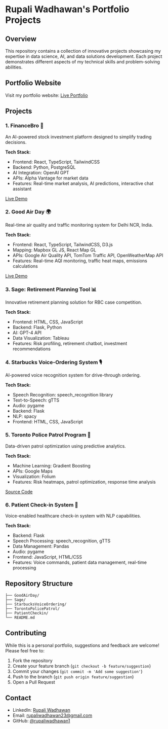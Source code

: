 # Rupali Wadhawan's Portfolio Projects

## Overview
This repository contains a collection of innovative projects showcasing my expertise in data science, AI, and data solutions development. Each project demonstrates different aspects of my technical skills and problem-solving abilities.

## Portfolio Website
Visit my portfolio website: [Live Portfolio](https://rupaliwadhawan.com)

## Projects

### 1. FinanceBro 🚀
An AI-powered stock investment platform designed to simplify trading decisions.

**Tech Stack:**
- Frontend: React, TypeScript, TailwindCSS
- Backend: Python, PostgreSQL
- AI Integration: OpenAI GPT
- APIs: Alpha Vantage for market data
- Features: Real-time market analysis, AI predictions, interactive chat assistant

[Live Demo](https://finance-bro.replit.app/) 

### 2. Good Air Day 🌍
Real-time air quality and traffic monitoring system for Delhi NCR, India.

**Tech Stack:**
- Frontend: React, TypeScript, TailwindCSS, D3.js
- Mapping: Mapbox GL JS, React Map GL
- APIs: Google Air Quality API, TomTom Traffic API, OpenWeatherMap API
- Features: Real-time AQI monitoring, traffic heat maps, emissions calculations

[Live Demo](https://good-air-day.netlify.app/) 

### 3. Sage: Retirement Planning Tool 📊
Innovative retirement planning solution for RBC case competition.

**Tech Stack:**
- Frontend: HTML, CSS, JavaScript
- Backend: Flask, Python
- AI: GPT-4 API
- Data Visualization: Tableau
- Features: Risk profiling, retirement chatbot, investment recommendations

### 4. Starbucks Voice-Ordering System 🎙️
AI-powered voice recognition system for drive-through ordering.

**Tech Stack:**
- Speech Recognition: speech_recognition library
- Text-to-Speech: gTTS
- Audio: pygame
- Backend: Flask
- NLP: spacy
- Frontend: HTML, CSS, JavaScript

### 5. Toronto Police Patrol Program 👮
Data-driven patrol optimization using predictive analytics.

**Tech Stack:**
- Machine Learning: Gradient Boosting
- APIs: Google Maps
- Visualization: Folium
- Features: Risk heatmaps, patrol optimization, response time analysis

[Source Code](/TorontoPolicePatrol)

### 6. Patient Check-in System 🏥
Voice-enabled healthcare check-in system with NLP capabilities.

**Tech Stack:**
- Backend: Flask
- Speech Processing: speech_recognition, gTTS
- Data Management: Pandas
- Audio: pygame
- Frontend: JavaScript, HTML/CSS
- Features: Voice commands, patient data management, real-time processing

## Repository Structure
```
├── GoodAirDay/
├── Sage/
├── StarbucksVoiceOrdering/
├── TorontoPolicePatrol/
├── PatientCheckin/
└── README.md
```

## Contributing
While this is a personal portfolio, suggestions and feedback are welcome! Please feel free to:
1. Fork the repository
2. Create your feature branch (`git checkout -b feature/suggestion`)
3. Commit your changes (`git commit -m 'Add some suggestion'`)
4. Push to the branch (`git push origin feature/suggestion`)
5. Open a Pull Request

## Contact
- LinkedIn: [Rupali Wadhawan](https://www.linkedin.com/in/rupali-wadhawan-5477817b/)
- Email: rupaliwadhawan23@gmail.com
- GitHub: [@rupaliwadhawan1](https://github.com/rupaliwadhawan1)


